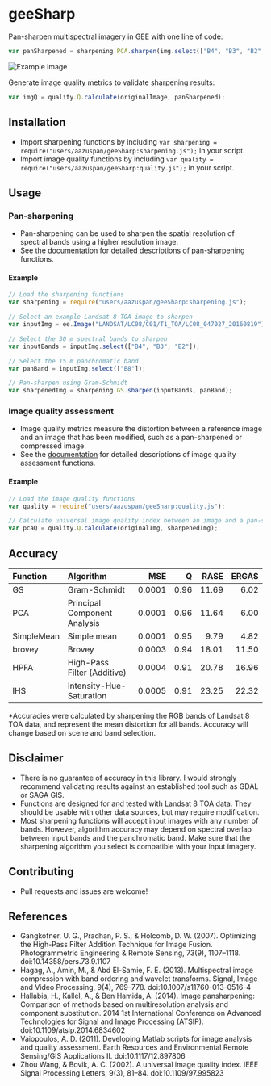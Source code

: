 # geeSharp

Pan-sharpen multispectral imagery in GEE with one line of code:

```javascript
var panSharpened = sharpening.PCA.sharpen(img.select(["B4", "B3", "B2",]), img.select(["B8"]);
```

![Example image](https://raw.githubusercontent.com/aazuspan/geeSharp.js/main/sharpening_example.png)

Generate image quality metrics to validate sharpening results:

```javascript
var imgQ = quality.Q.calculate(originalImage, panSharpened);
```

## Installation

- Import sharpening functions by including `var sharpening = require("users/aazuspan/geeSharp:sharpening.js");` in your script.
- Import image quality functions by including `var quality = require("users/aazuspan/geeSharp:quality.js");` in your script.

## Usage

### Pan-sharpening

- Pan-sharpening can be used to sharpen the spatial resolution of spectral bands using a higher resolution image.
- See the [documentation](https://github.com/aazuspan/geeSharp/wiki/Sharpening-Functions) for detailed descriptions of pan-sharpening functions.

#### Example

```javascript
// Load the sharpening functions
var sharpening = require("users/aazuspan/geeSharp:sharpening.js");

// Select an example Landsat 8 TOA image to sharpen
var inputImg = ee.Image("LANDSAT/LC08/C01/T1_TOA/LC08_047027_20160819");

// Select the 30 m spectral bands to sharpen
var inputBands = inputImg.select(["B4", "B3", "B2"]);

// Select the 15 m panchromatic band
var panBand = inputImg.select(["B8"]);

// Pan-sharpen using Gram-Schmidt
var sharpenedImg = sharpening.GS.sharpen(inputBands, panBand);
```

### Image quality assessment

- Image quality metrics measure the distortion between a reference image and an image that has been modified, such as a pan-sharpened or compressed image.
- See the [documentation](https://github.com/aazuspan/geeSharp/wiki/Image-Quality-Assessment) for detailed descriptions of image quality assessment functions.

#### Example

```javascript
// Load the image quality functions
var quality = require("users/aazuspan/geeSharp:quality.js");

// Calculate universal image quality index between an image and a pan-sharpened image.
var pcaQ = quality.Q.calculate(originalImg, sharpenedImg);
```

## Accuracy

| Function   | Algorithm                    |    MSE |    Q |  RASE | ERGAS |
| :--------- | :--------------------------- | -----: | ---: | ----: | ----: |
| GS         | Gram-Schmidt                 | 0.0001 | 0.96 | 11.69 |  6.02 |
| PCA        | Principal Component Analysis | 0.0001 | 0.96 | 11.64 |  6.00 |
| SimpleMean | Simple mean                  | 0.0001 | 0.95 |  9.79 |  4.82 |
| brovey     | Brovey                       | 0.0003 | 0.94 | 18.01 | 11.50 |
| HPFA       | High-Pass Filter (Additive)  | 0.0004 | 0.91 | 20.78 | 16.96 |
| IHS        | Intensity-Hue-Saturation     | 0.0005 | 0.91 | 23.25 | 22.32 |

\*Accuracies were calculated by sharpening the RGB bands of Landsat 8 TOA data, and represent the mean distortion for all bands. Accuracy will change based on scene and band selection.

## Disclaimer

- There is no guarantee of accuracy in this library. I would strongly recommend validating results against an established tool such as GDAL or SAGA GIS.
- Functions are designed for and tested with Landsat 8 TOA data. They should be usable with other data sources, but may require modification.
- Most sharpening functions will accept input images with any number of bands. However, algorithm accuracy may depend on spectral overlap between input bands and the panchromatic band. Make sure that the sharpening algorithm you select is compatible with your input imagery.

## Contributing

- Pull requests and issues are welcome!

## References

- Gangkofner, U. G., Pradhan, P. S., & Holcomb, D. W. (2007). Optimizing the High-Pass Filter Addition Technique for Image Fusion. Photogrammetric Engineering & Remote Sensing, 73(9), 1107–1118. doi:10.14358/pers.73.9.1107
- Hagag, A., Amin, M., & Abd El-Samie, F. E. (2013). Multispectral image compression with band ordering and wavelet transforms. Signal, Image and Video Processing, 9(4), 769–778. doi:10.1007/s11760-013-0516-4
- Hallabia, H., Kallel, A., & Ben Hamida, A. (2014). Image pansharpening: Comparison of methods based on multiresolution analysis and component substitution. 2014 1st International Conference on Advanced Technologies for Signal and Image Processing (ATSIP). doi:10.1109/atsip.2014.6834602
- Vaiopoulos, A. D. (2011). Developing Matlab scripts for image analysis and quality assessment. Earth Resources and Environmental Remote Sensing/GIS Applications II. doi:10.1117/12.897806
- Zhou Wang, & Bovik, A. C. (2002). A universal image quality index. IEEE Signal Processing Letters, 9(3), 81–84. doi:10.1109/97.995823
